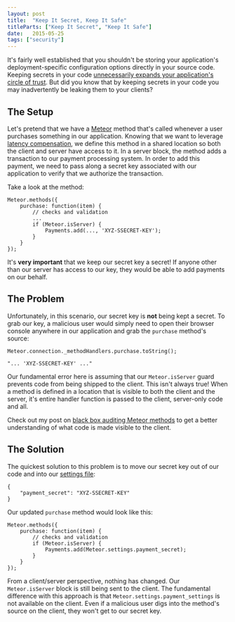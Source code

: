 ```yaml
---
layout: post
title:  "Keep It Secret, Keep It Safe"
titleParts: ["Keep It Secret", "Keep It Safe"]
date:   2015-05-25
tags: ["security"]
---
```


It's fairly well established that you shouldn't be storing your application's deployment-specific configuration options directly in your source code. Keeping secrets in your code [unnecessarily expands your application's circle of trust](http://joshowens.me/environment-settings-and-security-with-meteor-js/). But did you know that by keeping secrets in your code you may inadvertently be leaking them to your clients?

## The Setup

Let's pretend that we have a [Meteor](https://www.meteor.com/) method that's called whenever a user purchases something in our application. Knowing that we want to leverage [latency compensation](https://meteorhacks.com/introduction-to-latency-compensation), we define this method in a shared location so both the client and server have access to it. In a server block, the method adds a transaction to our payment processing system. In order to add this payment, we need to pass along a secret key associated with our application to verify that we authorize the transaction.

Take a look at the method:

<pre class="language-javascript"><code class="language-javascript">Meteor.methods({
    purchase: function(item) {
        // checks and validation
        ...
        if (Meteor.isServer) {
            Payments.add(..., 'XYZ-SSECRET-KEY');
        }
    }
});
</code></pre>

It's __very important__ that we keep our secret key a secret! If anyone other than our server has access to our key, they would be able to add payments on our behalf.

## The Problem

Unfortunately, in this scenario, our secret key is __not__ being kept a secret. To grab our key, a malicious user would simply need to open their browser console anywhere in our application and grab the <code class="language-javascript">purchase</code> method's source:

<pre class="language-javascript"><code class="language-javascript">Meteor.connection._methodHandlers.purchase.toString();

"... 'XYZ-SSECRET-KEY' ..."
</code></pre>

Our fundamental error here is assuming that our <code class="language-javascript">Meteor.isServer</code> guard prevents code from being shipped to the client. This isn't always true! When a method is defined in a location that is visible to both the client and the server, it's entire handler function is passed to the client, server-only code and all.

Check out my post on [black box auditing Meteor methods](/2015/04/15/black-box-meteor-method-auditing/) to get a better understanding of what code is made visible to the client.

## The Solution

The quickest solution to this problem is to move our secret key out of our code and into our [settings file](http://docs.meteor.com/#/full/meteor_settings):

<pre class="language-javascript"><code class="language-javascript">{
    "payment_secret": "XYZ-SSECRET-KEY"
}
</code></pre>

Our updated <code class="language-javascript">purchase</code> method would look like this:

<pre class="language-javascript"><code class="language-javascript">Meteor.methods({
    purchase: function(item) {
        // checks and validation
        if (Meteor.isServer) {
            Payments.add(Meteor.settings.payment_secret);
        }
    }
});
</code></pre>

From a client/server perspective, nothing has changed. Our <code class="language-javascript">Meteor.isServer</code> block is still being sent to the client. The fundamental difference with this approach is that <code class="language-javascript">Meteor.settings.payment_settings</code> is not available on the client. Even if a malicious user digs into the method's source on the client, they won't get to our secret key.
